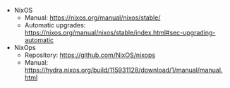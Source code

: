 - NixOS
  - Manual: https://nixos.org/manual/nixos/stable/
  - Automatic upgrades: https://nixos.org/manual/nixos/stable/index.html#sec-upgrading-automatic
- NixOps
  - Repository: https://github.com/NixOS/nixops
  - Manual: https://hydra.nixos.org/build/115931128/download/1/manual/manual.html
